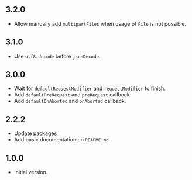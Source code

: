 ## 3.2.0

- Allow manually add `multipartFiles` when usage of `File` is not possible.

## 3.1.0

- Use `utf8.decode` before `jsonDecode`.

## 3.0.0

- Wait for `defaultRequestModifier` and `requestModifier` to finish.
- Add `defaultPreRequest` and `preRequest` callback.
- Add `defaultOnAborted` and `onAborted` callback.

## 2.2.2

- Update packages
- Add basic documentation on `README.md`

## 1.0.0

- Initial version.

